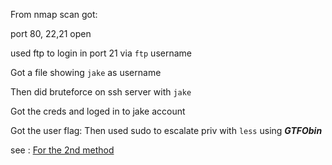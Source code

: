 From nmap scan got:

port 80, 22,21 open

used ftp to login in port 21 via `ftp` username

Got a file showing `jake` as username

Then did bruteforce on ssh server with `jake`

Got the creds and loged in to jake account

Got the user flag: Then used sudo to escalate priv with `less` using ***GTFObin*** 

see : [For the 2nd method](https://m0ndzon3.medium.com/tryhackme-write-up-brooklyn-nine-nine-first-method-240daf9d0a01)

